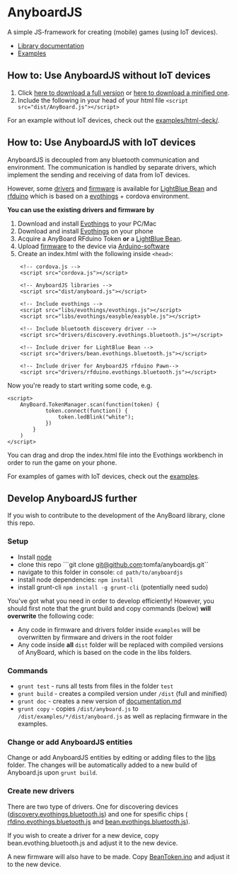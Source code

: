 # AnyboardJS

A simple JS-framework for creating (mobile) games (using IoT devices).

- [Library documentation](documentation.md)
- [Examples](examples)

## How to: Use AnyboardJS without IoT devices

1. Click [here to download a full version](https://github.com/tomfa/anyboardjs/raw/master/dist/anyboard.js) or [here to download a minified one](https://github.com/tomfa/anyboardjs/raw/master/dist/anyboard.min.js).
2. Include the following in your head of your html file
``` <script src="dist/AnyBoard.js"></script> ```

For an example without IoT devices, check out the [examples/html-deck/](./examples/html-deck/).

## How to: Use AnyboardJS with IoT devices
AnyboardJS is decoupled from any bluetooth communication and environment. The communication is handled by separate drivers, which implement the sending and receiving of data from IoT devices.

However, some [drivers](./drivers) and [firmware](./firmware) is available for [LightBlue Bean](http://legacy.punchthrough.com/bean/)
and [rfduino](http://www.rfduino.com/) which is based on a [evothings](evothings.com) + cordova environment.

**You can use the existing drivers and firmware by**

1. Download and install [Evothings](https://evothings.com/download/) to your PC/Mac
2. Download and install [Evothings](https://evothings.com/download/) on your phone
3. Acquire a AnyBoard RFduino Token **or** a [LightBlue Bean](http://legacy.punchthrough.com/bean/).
4. Upload [firmware](./firmware) to the device via [Arduino-software](https://www.arduino.cc/en/Main/Software)
5. Create an index.html with the following inside ```<head>```:
```
    <!-- cordova.js -->
	<script src="cordova.js"></script>

    <!-- AnyboardJS libraries -->
    <script src="dist/anyboard.js"></script>

    <!-- Include evothings -->
    <script src="libs/evothings/evothings.js"></script>
    <script src="libs/evothings/easyble/easyble.js"></script>
    
    <!-- Include bluetooth discovery driver -->
    <script src="drivers/discovery.evothings.bluetooth.js"></script>
    
    <!-- Include driver for LightBlue Bean -->
    <script src="drivers/bean.evothings.bluetooth.js"></script>
    
    <!-- Include driver for AnyboardJS rfduino Pawn-->
    <script src="drivers/rfduino.evothings.bluetooth.js"></script>
```

Now you're ready to start writing some code, e.g.
```
<script>
    AnyBoard.TokenManager.scan(function(token) {
            token.connect(function() {
                token.ledBlink("white");
            })
        }
    )
</script>
```
You can drag and drop the index.html file into the Evothings workbench in order to run the game on your phone.

For examples of games with IoT devices, check out the [examples](./examples).

## Develop AnyboardJS further
If you wish to contribute to the development of the AnyBoard library, clone this repo. 

### Setup
- Install [node](http://nodejs.org/)
- clone this repo ```git clone git@github.com:tomfa/anyboardjs.git``
- navigate to this folder in console: ```cd path/to/anyboardjs``` 
- install node dependencies: ```npm install```
- install grunt-cli ```npm install -g grunt-cli``` (potentially need sudo)

You've got what you need in order to develop efficiently! However, you should first note that the grunt build and copy commands (below) **will overwrite** the following code:
- Any code in firmware and drivers folder inside ```examples``` will be overwritten by firmware and drivers in the root folder
- Any code inside **all** ```dist``` folder will be replaced with compiled versions of AnyBoard, which is based on the code in the libs folders.

### Commands
- ```grunt test``` - runs all tests from files in the folder ```test```
- ```grunt build``` - creates a compiled version under ```/dist``` (full and minified) 
- ```grunt doc``` - creates a new version of [documentation.md](documentation.md)
- ```grunt copy``` - copies ```/dist/anyboard.js``` to ```/dist/examples/*/dist/anyboard.js``` as well as replacing firmware in the examples.
 
### Change or add AnyboardJS entities
Change or add AnyboardJS entities by editing or adding files to the [libs](./libs) folder. 
The changes will be automatically added to a new build of Anyboard.js upon ```grunt build```.

### Create new drivers
There are two type of drivers. One for discovering devices 
([discovery.evothings.bluetooth.js](./drivers/discovery.evothings.bluetooth.js)) and one for spesific chips
( [rfdino.evothings.bluetooth.js](./drivers/rfdino.evothings.bluetooth.js) and  [bean.evothings.bluetooth.js](./drivers/bean.evothings.bluetooth.js)). 

If you wish to create a driver for a new device, copy bean.evothing.bluetooth.js and adjust it to the new device.

A new firmware will also have to be made. Copy [BeanToken.ino](./firmware/BeanToken.ino) and adjust
it to the new device.
